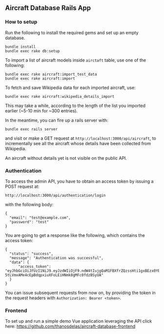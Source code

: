 ## Aircraft Database Rails App

### How to setup

Run the following to install the required gems and set up an empty database.
```
bundle install
bundle exec rake db:setup
```

To import a list of aircraft models inside `airctaft` table, use one of the following:
```
bundle exec rake aircraft:import_test_data
bundle exec rake aircraft:import
```

To fetch and save Wikipedia data for each imported aircraft, use:
```
bundle exec rake aircraft:wikipedia_details_import
```
This may take a while, according to the length of the list you imported earlier (~5-10 min for ~300 entries).


In the meantime, you can fire up a rails server with:
```
bundle exec rails server
```
and visit or make a GET request at `http://localhost:3000/api/aircraft`, to incrementally see all the aircraft whose details have been collected from Wikipedia.

An aircraft without details yet is not visible on the public API.

### Authentication

To access the admin API, you have to obtain an access token by issuing a POST request at:
```
http://localhost:3000/api/authentication/login
```

with the following body:
```
{
  "email": "test@example.com",
  "password": "test"
}
```

You are going to get a response like the following, which contains the access token:
```
{
  "status": "success",
  "message": "Authentication was successful",
  "data": {
      "access_token": "eyJhbGciOiJFUzI1NiJ9.eyJzdWIiOjF9.ndW4tIujgQaM1FBXfrZQzssHti1gxBEzx0YBxWII4-5tLVmxAMe4cEpBdqpxiuXFoLEiHNmk8gMFc0fdzBSyUA"
  }
}
```

You can issue subsequent requests from now on, by providing the token in the request headers with `Authorization: Bearer <token>`.

### Frontend

To set up and run a simple demo Vue application leveraging the API click here:
https://github.com/thanosdelas/aircraft-database-frontend
